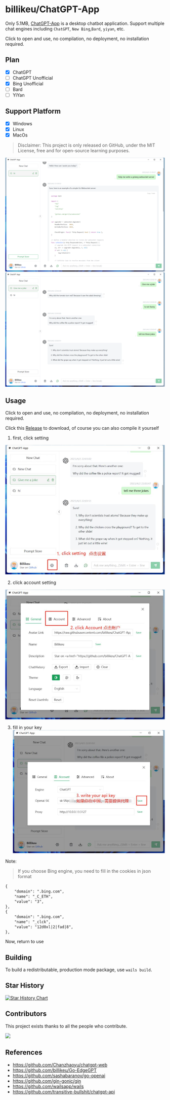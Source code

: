 # billikeu/ChatGPT-App

Only 5.1MB, [ChatGPT-App](https://github.com/billikeu/ChatGPT-App) is a desktop chatbot application. Support multiple chat engines including `ChatGPT`, `New Bing`,`Bard`, `yiyan`, etc.

Click to open and use, no compilation, no deployment, no installation required.

## Plan

- [x] ChatGPT
- [ ] ChatGPT Unofficial
- [x] Bing Unofficial
- [ ] Bard
- [ ] YiYan

## Support Platform

- [x] Windows
- [x] Linux
- [x] MacOs

> Disclaimer: This project is only released on GitHub, under the MIT License, free and for open-source learning purposes.

![cover](./docs/c1.png)
![cover2](./docs/c2.png)


## Usage

Click to open and use, no compilation, no deployment, no installation required.

Click this [Release](https://github.com/billikeu/ChatGPT-App/releases) to download, of course you can also compile it yourself

1. first, click setting

![s1](./docs/s1.jpg)

2. click account setting

![s2](./docs/s2.jpg)

3. fill in your key
![s3](./docs/s3.jpg)

Note:
> If you choose Bing engine, you need to fill in the cookies in json format

```
{
    "domain": ".bing.com",
    "name": "_C_ETH",
    "value": "3",
},
{
    "domain": ".bing.com",
    "name": "_clck",
    "value": "12d0xl|2|fad|8",
},
```

Now, return to use

## Building

To build a redistributable, production mode package, use `wails build`.

## Star History

[![Star History Chart](https://api.star-history.com/svg?repos=billikeu/ChatGPT-App&type=Date)](https://star-history.com/#billikeu/ChatGPT-App&Date)

## Contributors

This project exists thanks to all the people who contribute.

 <a href="github.com/billikeu/ChatGPT-App/graphs/contributors">
  <img src="https://contrib.rocks/image?repo=billikeu/ChatGPT-App" />
 </a>

## References

- https://github.com/Chanzhaoyu/chatgpt-web
- https://github.com/billikeu/Go-EdgeGPT
- https://github.com/sashabaranov/go-openai
- https://github.com/gin-gonic/gin
- https://github.com/wailsapp/wails
- https://github.com/transitive-bullshit/chatgpt-api